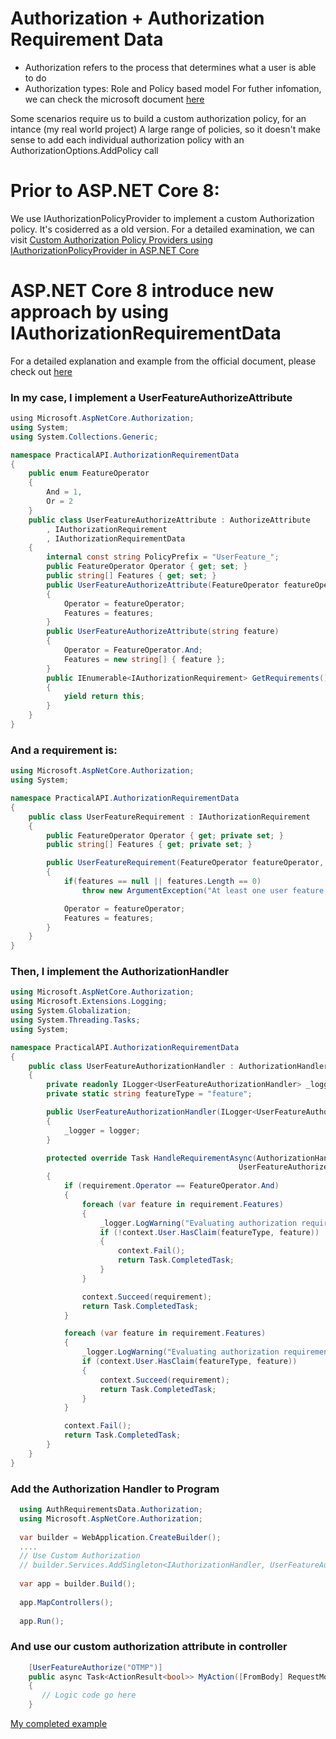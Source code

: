 # Authorization + Authorization Requirement Data

- Authorization refers to the process that determines what a user is able to do
- Authorization types: Role and Policy based model
For futher infomation, we can check the microsoft document [here](https://learn.microsoft.com/en-us/aspnet/core/security/authorization/introduction?view=aspnetcore-9.0)

Some scenarios require us to build a custom authorization policy, for an intance (my real world project)
A large range of policies, so it doesn't make sense to add each individual authorization policy with an AuthorizationOptions.AddPolicy call

# Prior to ASP.NET Core 8:
We use IAuthorizationPolicyProvider to implement a custom Authorization policy. It's cosiderred as a old version. For a detailed examination, we can visit [Custom Authorization Policy Providers using IAuthorizationPolicyProvider in ASP.NET Core](https://learn.microsoft.com/en-us/aspnet/core/security/authorization/iauthorizationpolicyprovider?view=aspnetcore-9.0)

# ASP.NET Core 8 introduce new approach by using IAuthorizationRequirementData
For a detailed explanation and example from the official document, please check out [here](https://learn.microsoft.com/en-us/aspnet/core/security/authorization/iard?view=aspnetcore-9.0)
### In my case, I implement a UserFeatureAuthorizeAttribute
```C#
﻿using Microsoft.AspNetCore.Authorization;
using System;
using System.Collections.Generic;

namespace PracticalAPI.AuthorizationRequirementData
{
    public enum FeatureOperator
    {
        And = 1,
        Or = 2
    }
    public class UserFeatureAuthorizeAttribute : AuthorizeAttribute
        , IAuthorizationRequirement
        , IAuthorizationRequirementData
    {
        internal const string PolicyPrefix = "UserFeature_";
        public FeatureOperator Operator { get; set; }
        public string[] Features { get; set; }
        public UserFeatureAuthorizeAttribute(FeatureOperator featureOperator, params string[] features)
        { 
            Operator = featureOperator;
            Features = features;
        }
        public UserFeatureAuthorizeAttribute(string feature)
        {
            Operator = FeatureOperator.And;
            Features = new string[] { feature };
        }
        public IEnumerable<IAuthorizationRequirement> GetRequirements()
        {
            yield return this;
        }
    }
}
```
### And a requirement is:
```C#
using Microsoft.AspNetCore.Authorization;
using System;

namespace PracticalAPI.AuthorizationRequirementData
{
    public class UserFeatureRequirement : IAuthorizationRequirement
    {
        public FeatureOperator Operator { get; private set; }
        public string[] Features { get; private set; }

        public UserFeatureRequirement(FeatureOperator featureOperator, string[] features)
        {
            if(features == null || features.Length == 0)
                throw new ArgumentException("At least one user feature is required", nameof(features));

            Operator = featureOperator;
            Features = features;
        }
    }
}
```

### Then, I implement the AuthorizationHandler
```C#
using Microsoft.AspNetCore.Authorization;
using Microsoft.Extensions.Logging;
using System.Globalization;
using System.Threading.Tasks;
using System;

namespace PracticalAPI.AuthorizationRequirementData
{
    public class UserFeatureAuthorizationHandler : AuthorizationHandler<UserFeatureAuthorizeAttribute>
    {
        private readonly ILogger<UserFeatureAuthorizationHandler> _logger;
        private static string featureType = "feature";

        public UserFeatureAuthorizationHandler(ILogger<UserFeatureAuthorizationHandler> logger)
        {
            _logger = logger;
        }

        protected override Task HandleRequirementAsync(AuthorizationHandlerContext context,
                                                   UserFeatureAuthorizeAttribute requirement)
        {
            if (requirement.Operator == FeatureOperator.And)
            {
                foreach (var feature in requirement.Features)
                {
                    _logger.LogWarning("Evaluating authorization requirement for feature: {Feature}", feature);
                    if (!context.User.HasClaim(featureType, feature))
                    {
                        context.Fail();
                        return Task.CompletedTask;
                    }
                }

                context.Succeed(requirement);
                return Task.CompletedTask;
            }

            foreach (var feature in requirement.Features)
            {
                _logger.LogWarning("Evaluating authorization requirement for feature: {Feature}", feature);
                if (context.User.HasClaim(featureType, feature))
                {
                    context.Succeed(requirement);
                    return Task.CompletedTask;
                }
            }

            context.Fail();
            return Task.CompletedTask;
        }
    }
}
```

### Add the Authorization Handler to Program
```C#
  using AuthRequirementsData.Authorization;
  using Microsoft.AspNetCore.Authorization;
  
  var builder = WebApplication.CreateBuilder();
  ....
  // Use Custom Authorization
  // builder.Services.AddSingleton<IAuthorizationHandler, UserFeatureAuthorizationHandler>()
  
  var app = builder.Build();
  
  app.MapControllers();
  
  app.Run();
```

### And use our custom authorization attribute in controller
```C#
    [UserFeatureAuthorize("OTMP")]
    public async Task<ActionResult<bool>> MyAction([FromBody] RequestModel model)
    {
       // Logic code go here
    }
```

[My completed example](https://github.com/GiangHM/PracticalASPNet/tree/main/PracticalAPI/AuthorizationRequirementData)
